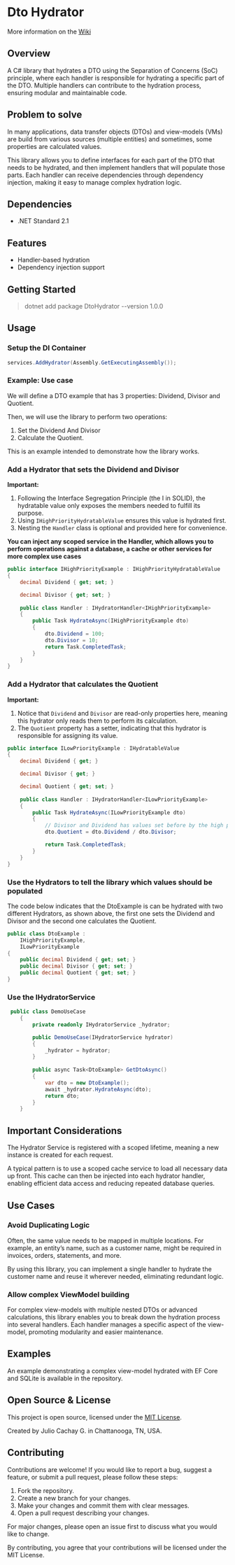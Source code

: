 # Dto Hydrator

More information on the [Wiki](https://github.com/juliocachaydev/dtoHydrator/wiki/1.-Home)

## Overview
A C# library that hydrates a DTO using the Separation of Concerns (SoC) principle, 
where each handler is responsible for hydrating a specific part of the DTO. Multiple handlers 
can contribute to the hydration process, ensuring modular and maintainable code.

## Problem to solve
In many applications, data transfer objects (DTOs) and view-models (VMs) are build from various sources (multiple entities) and sometimes, some properties are
calculated values.

This library allows you to define interfaces for each part of the DTO that needs to be hydrated, and then implement handlers that will populate those parts. Each
handler can receive dependencies through dependency injection, making it easy to manage complex hydration logic.

## Dependencies

- .NET Standard 2.1

## Features

- Handler-based hydration
- Dependency injection support

## Getting Started
> dotnet add package DtoHydrator --version 1.0.0

## Usage
### Setup the DI Container
```csharp
services.AddHydrator(Assembly.GetExecutingAssembly());
```

### Example: Use case

We will define a DTO example that has 3 properties: Dividend, Divisor and Quotient.

Then, we will use the library to perform two operations:
1. Set the Dividend And Divisor
2. Calculate the Quotient.

This is an example intended to demonstrate how the library works.

### Add a Hydrator that sets the Dividend and Divisor
**Important:**
1. Following the Interface Segregation Principle (the I in SOLID), the hydratable value only exposes the members needed to fulfill its purpose.
2. Using `IHighPriorityHydratableValue` ensures this value is hydrated first.
3. Nesting the `Handler` class is optional and provided here for convenience.

**You can inject any scoped service in the Handler, which allows you to perform operations against a database, a cache or other services for more complex use cases**

```csharp
public interface IHighPriorityExample : IHighPriorityHydratableValue
{
    decimal Dividend { get; set; }

    decimal Divisor { get; set; }
        
    public class Handler : IHydratorHandler<IHighPriorityExample>
    {
        public Task HydrateAsync(IHighPriorityExample dto)
        {
            dto.Dividend = 100;
            dto.Divisor = 10;
            return Task.CompletedTask;
        }
    }
}

```

### Add a Hydrator that calculates the Quotient
**Important:**
1. Notice that `Dividend` and `Divisor` are read-only properties here, meaning this hydrator only reads them to perform its calculation.
2. The `Quotient` property has a setter, indicating that this hydrator is responsible for assigning its value.

```csharp
public interface ILowPriorityExample : IHydratableValue
{
    decimal Dividend { get; }

    decimal Divisor { get; }

    decimal Quotient { get; set; }
        
    public class Handler : IHydratorHandler<ILowPriorityExample>
    {
        public Task HydrateAsync(ILowPriorityExample dto)
        {
            // Divisor and Dividend has values set before by the high priority handler: HighPriorityHydraterExample.Handler
            dto.Quotient = dto.Dividend / dto.Divisor;

            return Task.CompletedTask;
        }
    }
}
```

### Use the Hydrators to tell the library which values should be populated

The code below indicates that the DtoExample is can be hydrated with two different Hydrators, as shown above,
the first one sets the Dividend and Divisor and the second one calculates the Quotient.

```csharp
public class DtoExample : 
    IHighPriorityExample,
    ILowPriorityExample
{
    public decimal Dividend { get; set; }
    public decimal Divisor { get; set; }
    public decimal Quotient { get; set; }
}
```

### Use the IHydratorService
```csharp
 public class DemoUseCase
    {
        private readonly IHydratorService _hydrator;

        public DemoUseCase(IHydratorService hydrator)
        {
            _hydrator = hydrator;
        }
        
        public async Task<DtoExample> GetDtoAsync()
        {
            var dto = new DtoExample();
            await _hydrator.HydrateAsync(dto);
            return dto;
        }
    }

```


## Important Considerations
The Hydrator Service is registered with a scoped lifetime, meaning a new instance is created for each request.

A typical pattern is to use a scoped cache service to load all necessary data up front. This cache can then be injected into each hydrator 
handler, enabling efficient data access and reducing repeated database queries.

## Use Cases

### Avoid Duplicating Logic
Often, the same value needs to be mapped in multiple locations. For example, an entity’s name, such as a customer name, might be required in invoices, 
orders, statements, and more.

By using this library, you can implement a single handler to hydrate the customer name and reuse it wherever needed, eliminating redundant logic.

### Allow complex ViewModel building
For complex view-models with multiple nested DTOs or advanced calculations, this library enables you to break down the hydration process into several 
handlers. Each handler manages a specific aspect of the view-model, promoting modularity and easier maintenance.

## Examples
An example demonstrating a complex view-model hydrated with EF Core and SQLite is available in the repository.

## Open Source & License

This project is open source, licensed under the [MIT License](LICENSE).

Created by Julio Cachay G. in Chattanooga, TN, USA.

## Contributing

Contributions are welcome! If you would like to report a bug, suggest a feature, or submit a pull request, please follow these steps:

1. Fork the repository.
2. Create a new branch for your changes.
3. Make your changes and commit them with clear messages.
4. Open a pull request describing your changes.

For major changes, please open an issue first to discuss what you would like to change.

By contributing, you agree that your contributions will be licensed under the MIT License.

